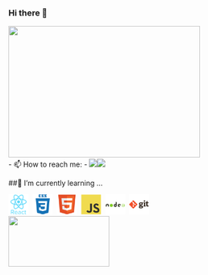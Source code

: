 ### Hi there 👋

<div id="header">
  <img src="https://media.giphy.com/media/WTjXuYA2y4o3UZly3W/giphy.gif" width="380" height="260" />
</div>
- 📫 How to reach me: 
- <a href="https://mail.google.com/mail/?view=cm&source=mailto&to=august.colonna@gmail.com"><img src="https://img.shields.io/badge/Gmail-D14836?style=for-the-badge&logo=gmail&logoColor=white" /></a><a href="https://www.linkedin.com/in/august-colonna/"><img src="https://img.shields.io/badge/LinkedIn-blue?logo=linkedin&logoColor=white&style=for-the-badge" />
</a>


##🌱 I’m currently learning ...
<div>
  <img src="https://github.com/devicons/devicon/blob/master/icons/react/react-original-wordmark.svg" title="React" alt="React" width="40" height="40"/>&nbsp;
  <img src="https://github.com/devicons/devicon/blob/master/icons/css3/css3-plain-wordmark.svg"  title="CSS3" alt="CSS" width="40" height="40"/>&nbsp;
  <img src="https://github.com/devicons/devicon/blob/master/icons/html5/html5-original.svg" title="HTML5" alt="HTML" width="40" height="40"/>&nbsp;
  <img src="https://github.com/devicons/devicon/blob/master/icons/javascript/javascript-original.svg" title="JavaScript" alt="JavaScript" width="40" height="40"/>&nbsp;
  <img src="https://github.com/devicons/devicon/blob/master/icons/nodejs/nodejs-original-wordmark.svg" title="NodeJS" alt="NodeJS" width="40" height="40"/>&nbsp;
  <img src="https://github.com/devicons/devicon/blob/master/icons/git/git-original-wordmark.svg" title="Git" **alt="Git" width="40" height="40"/>
</div>


<img src="https://blog.shiftasia.com/content/images/2022/05/mern-stack.jpg" width="200" height="100" />

